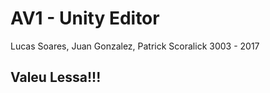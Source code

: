 <h1>AV1 - Unity Editor </h1>

Lucas Soares, Juan Gonzalez, Patrick Scoralick
3003 - 2017


<h2>  Valeu Lessa!!!</h2>
